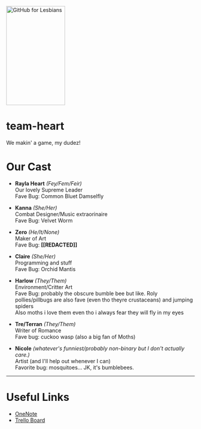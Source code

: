 <img width="157" height="265" alt="GitHub for Lesbians" src="https://github.com/user-attachments/assets/2218d8f3-9dad-4b3d-9cb7-119893cbe17b" />   <br/> 
# team-heart 
We makin' a game, my dudez!

# Our Cast
* **Rayla Heart** *(Fey/Fem/Feir)* \
  Our lovely Supreme Leader \
  Fave Bug: Common Bluet Damselfly
  
* **Kanna** *(She/Her)* \
  Combat Designer/Music extraorinaire \
  Fave Bug: Velvet Worm
  
* **Zero** *(He/It/None)* \
  Maker of Art \
  Fave Bug: **[[REDACTED]]**
  
* **Claire** *(She/Her)* \
  Programming and stuff \
  Fave Bug: Orchid Mantis
  
* **Harlow** *(They/Them)* \
  Environment/Critter Art \
  Fave Bug: probably the obscure bumble bee but like. Roly pollies/pillbugs are also fave (even tho theyre crustaceans) and jumping spiders \
  Also moths i love them even tho i always fear they will fly in my eyes

* **Tre/Terran** *(They/Them)* \
  Writer of Romance \
  Fave bug: cuckoo wasp (also a big fan of Moths)

* **Nicole** *(whatever's funniest/probably non-binary but I don't actually care.)* \
  Artist (and I'll help out whenever I can) \
  Favorite bug: mosquitoes... JK, it's bumblebees.

---

# Useful Links
* [OneNote](https://onedrive.live.com/view.aspx?resid=48571935547B5873!s7f8a6dccf7b7461cb69a962fda9b2376&migratedtospo=true&redeem=aHR0cHM6Ly8xZHJ2Lm1zL28vYy80ODU3MTkzNTU0N2I1ODczL0VzeHRpbi0zOXh4R3RwcVdMOXFiSTNZQjRVTVlhMzN1RGF3RjFKbkVHYUFTVEE_ZT1rS2QzakM&wd=target%28Story%20Line.one%7C3dc69cea-3626-492f-aca9-11ee746a5b35%2FRough%20Draft%20All%7C25562484-95c9-4c1a-86ce-cb2a0eaf2e8e%2F%29&wdorigin=NavigationUrl)
* [Trello Board](https://trello.com/invite/b/68bf05319617a680eec49ed6/ATTIf7de3e469c8aa7002ea803af092332bfCA6132E3/team-heart-project)
